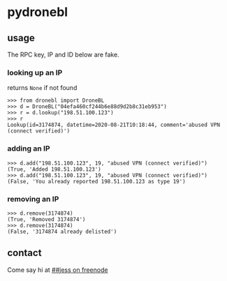 # pydronebl

## usage

The RPC key, IP and ID below are fake.

### looking up an IP

returns `None` if not found
```
>>> from dronebl import DroneBL
>>> d = DroneBL("04efa460cf244b6e88d9d2b8c31eb953")
>>> r = d.lookup("198.51.100.123")
>>> r
Lookup(id=3174874, datetime=2020-08-21T10:18:44, comment='abused VPN (connect verified)')
```

### adding an IP
```
>>> d.add("198.51.100.123", 19, "abused VPN (connect verified)")
(True, 'Added 198.51.100.123')
>>> d.add("198.51.100.123", 19, "abused VPN (connect verified)")
(False, 'You already reported 198.51.100.123 as type 19')
```

### removing an IP
```
>>> d.remove(3174874)
(True, 'Removed 3174874')
>>> d.remove(3174874)
(False, '3174874 already delisted')
```

## contact

Come say hi at [##jess on freenode](https://webchat.freenode.net/?channels=%23%23jess)
